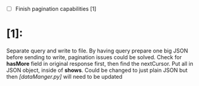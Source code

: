 - [ ] Finish pagination capabilities [1]

# [1]:

Separate query and write to file. By having query prepare one big JSON before sending to write, pagination issues could
be solved. Check for **hasMore** field in original response first, then find the nextCursor. Put all in JSON object,
inside of **shows**. Could be changed to just plain JSON but then _[dataManger.py]_ will need to be updated